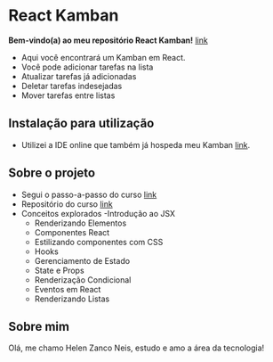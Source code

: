 # React Kamban 

**Bem-vindo(a) ao meu repositório React Kamban!** [link](https://gl8gjl.csb.app/)

- Aqui você encontrará um Kamban em React.
- Você pode adicionar tarefas na lista
- Atualizar tarefas já adicionadas
- Deletar tarefas indesejadas
- Mover tarefas entre listas
  
## Instalação para utilização

- Utilizei a IDE online que também já hospeda meu Kamban [link](https://codesandbox.io/dashboard/recent?workspace=ws_A5yvZr73jka3Mrhsu3KdNc&new_workspace=true).

## Sobre o projeto

- Segui o passo-a-passo do curso [link](https://www.udemy.com/course/react-para-iniciantes-free/)
- Repositório do curso [link](https://github.com/brunojppb/curso-react-para-iniciantes) 
- Conceitos explorados
    -Introdução ao JSX
    - Renderizando Elementos
    - Componentes React
    - Estilizando componentes com CSS
    - Hooks
    - Gerenciamento de Estado
    - State e Props
    - Renderização Condicional
    - Eventos em React
    - Renderizando Listas

## Sobre mim

Olá, me chamo Helen Zanco Neis, estudo e amo a área da tecnologia!





